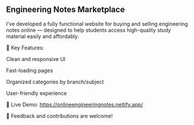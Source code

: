 ## Engineering Notes Marketplace
I’ve developed a fully functional website for buying and selling engineering notes online — designed to help students access high-quality study material easily and affordably.

🧠 Key Features:

Clean and responsive UI

Fast-loading pages

Organized categories by branch/subject

User-friendly experience

🔗 Live Demo: https://onlineengineeringnotes.netlify.app/

💬 Feedback and contributions are welcome!
